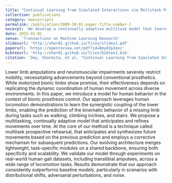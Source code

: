```yaml
---
title: "Continual Learning from Simulated Interactions via Multitask Prospective Rehearsal for Bionic Limb Behavior Modeling"
collection: publications
category: manuscripts
permalink: /publication/2009-10-01-paper-title-number-1
excerpt: 'We develop a continually adaptive multitask model that learns lower‑limb coordination from human gait, using prospective rehearsal to anticipate and correct bionic prosthesis movements across diverse terrains and outperforming baselines under shifts and noise.'
date: 2025-01-01
venue: 'Transactions on Machine Learning Research'
slidesurl: 'http://shar01.github.io/files/slides1.pdf'
paperurl: 'https://openreview.net/pdf?id=Bmy82p2eez'
bibtexurl: 'http://shar01.github.io/files/bibtex1.bib'
citation: 'Dey, Sharmita, et al. "Continual Learning from Simulated Interactions via Multitask Prospective Rehearsal for Bionic Limb Behavior Modeling." _arXiv preprint arXiv:2405.01114_ (2024).'
---
```

Lower limb amputations and neuromuscular impairments severely restrict mobility, necessitating advancements beyond conventional prosthetics. While motorized bionic limbs show promise, their effectiveness depends on replicating the dynamic coordination of human movement across diverse environments. In this paper, we introduce a model for human behavior in the context of bionic prosthesis control. Our approach leverages human locomotion demonstrations to learn the synergistic coupling of the lower limbs, enabling the prediction of the kinematic behavior of a missing limb during tasks such as walking, climbing inclines, and stairs. We propose a multitasking, continually adaptive model that anticipates and refines movements over time. At the core of our method is a technique called multitask prospective rehearsal, that anticipates and synthesizes future movements based on the previous prediction and employs a corrective mechanism for subsequent predictions. Our evolving architecture merges lightweight, task-specific modules on a shared backbone, ensuring both specificity and scalability. We validate our model through experiments on real-world human gait datasets, including transtibial amputees, across a wide range of locomotion tasks. Results demonstrate that our approach consistently outperforms baseline models, particularly in scenarios with distributional shifts, adversarial perturbations, and noise.
